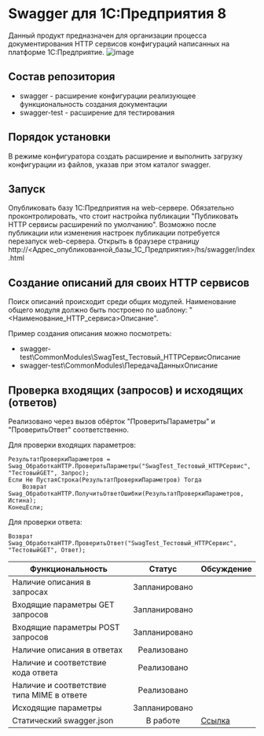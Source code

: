 # Swagger для 1С:Предприятия 8

Данный продукт предназначен для организации процесса документирования HTTP сервисов конфигураций написанных на платформе 1С:Предприятие.
![image](https://github.com/zerobig/swagger-1c/blob/master/doc/images/screenshot_1.png)

## Состав репозитория

+ swagger - расширение конфигурации реализующее функциональность создания документации
+ swagger-test - расширение для тестирования

## Порядок установки

В режиме конфигуратора создать расширение и выполнить загрузку конфигурации из файлов, указав при этом каталог swagger.

## Запуск

Опубликовать базу 1С:Предприятия на web-сервере. Обязательно проконтролировать, что cтоит настройка публикации "Публиковать HTTP сервисы расширений по умолчанию". Возможно после публикации или изменения настроек публикации потребуется перезапуск web-сервера. Открыть в браузере страницу http://<Адрес_опубликованной_базы_1С_Предприятия>/hs/swagger/index.html

## Создание описаний для своих HTTP сервисов

Поиск описаний происходит среди общих модулей. Наименование общего модуля должно быть построено по шаблону: "<Наименование_HTTP_сервиса>Описание".

Пример создания описания можно посмотреть:

+ swagger-test\CommonModules\SwagTest_Тестовый_HTTPСервисОписание
+ swagger-test\CommonModules\ПередачаДанныхОписание

## Проверка входящих (запросов) и исходящих (ответов)

Реализовано через вызов обёрток "ПроверитьПараметры" и "ПроверитьОтвет" соответственно.

Для проверки входящих параметров:

```BSL
РезультатПроверкиПараметров = Swag_ОбработкаHTTP.ПроверитьПараметры("SwagTest_Тестовый_HTTPСервис", "ТестовыйGET", Запрос);
Если Не ПустаяСтрока(РезультатПроверкиПараметров) Тогда
    Возврат Swag_ОбработкаHTTP.ПолучитьОтветОшибки(РезультатПроверкиПараметров, Истина);
КонецЕсли;
```

Для проверки ответа:

```BSL
Возврат Swag_ОбработкаHTTP.ПроверитьОтвет("SwagTest_Тестовый_HTTPСервис", "ТестовыйGET", Ответ);
```

| Функциональность                          | Статус        | Обсуждение |
| ----------------------------------------- |:-------------:| ---------- |
| Наличие описания в запросах               | Запланировано |            |
| Входящие параметры GET запросов           | Запланировано |            |
| Входящие параметры POST запросов          | Запланировано |            |
| Наличие описания в ответах                | Реализовано   |            |
| Наличие и соответствие кода ответа        | Реализовано   |            |
| Наличие и соответствие типа MIME в ответе | Реализовано   |            |
| Исходящие параметры                       | Запланировано |            |
| Статический swagger.json                  | В работе      | [Ссылка](https://github.com/zerobig/swagger-1c/issues/1) |
